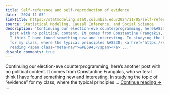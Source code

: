 ```yaml
---
title: Self-reference and self-reproduction of evidence
date: '2024-11-05'
linkTitle: https://statmodeling.stat.columbia.edu/2024/11/05/self-reference-and-self-reproduction-of-evidence/
source: Statistical Modeling, Causal Inference, and Social Science
description: 'Continuing our election-eve counterprogramming, here&#8217;s another
  post with no political content. It comes from Constantine Frangakis, who writes:
  I think I have found something new and interesting. In studying the topic of “evidence&#8221;
  for my class, where the typical principles &#8230; <a href="https://statmodeling.stat.columbia.edu/2024/11/05/self-reference-and-self-reproduction-of-evidence/">Continue
  reading <span class="meta-nav">&#8594;</span></a> ...'
disable_comments: true
---
```

Continuing our election-eve counterprogramming, here&#8217;s another post with no political content. It comes from Constantine Frangakis, who writes: I think I have found something new and interesting. In studying the topic of “evidence&#8221; for my class, where the typical principles &#8230; <a href="https://statmodeling.stat.columbia.edu/2024/11/05/self-reference-and-self-reproduction-of-evidence/">Continue reading <span class="meta-nav">&#8594;</span></a> ...